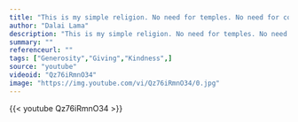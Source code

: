 ```yaml
---
title: "This is my simple religion. No need for temples. No need for complicated philosophy. Your own mind, your own heart is the temple. Your philosophy is simple kindness."
author: "Dalai Lama"
description: "This is my simple religion. No need for temples. No need for complicated philosophy. Your own mind, your own heart is the temple. Your philosophy is simple kindness. - Dalai Lama quotes from GetInspired365.com"
summary: ""
referenceurl: ""
tags: ["Generosity","Giving","Kindness",]
source: "youtube"
videoid: "Qz76iRmnO34"
image: "https://img.youtube.com/vi/Qz76iRmnO34/0.jpg"
---
```


{{< youtube Qz76iRmnO34 >}}
